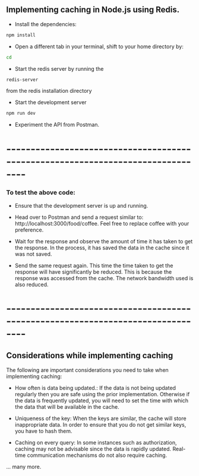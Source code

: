 ## Implementing caching in Node.js using Redis.

- Install the dependencies:

```bash
npm install
```

- Open a different tab in your terminal, shift to your home directory by:

```bash
cd
```

- Start the redis server by running the 

```bash
redis-server
```

from the redis installation directory

- Start the development server

```bash
npm run dev
```

- Experiment the API from Postman.


# --------------------------------------------------------------------------------
### To test the above code:

- Ensure that the development server is up and running.

- Head over to Postman and send a request similar to: http://localhost:3000/food/coffee. Feel free to replace coffee with your preference.

- Wait for the response and observe the amount of time it has taken to get the response. In the process, it has saved the data in the cache since it was not saved.

- Send the same request again. This time the time taken to get the response will have significantly be reduced. This is because the response was accessed from the cache. The network bandwidth used is also reduced.

# --------------------------------------------------------------------------------

## Considerations while implementing caching

The following are important considerations you need to take when implementing caching:

- How often is data being updated.: If the data is not being updated regularly then you are safe using the prior implementation. Otherwise if the data is frequently updated, you will need to set the time with which the data that will be available in the cache.

- Uniqueness of the key: When the keys are similar, the cache will store inappropriate data. In order to ensure that you do not get similar keys, you have to hash them.

- Caching on every query: In some instances such as authorization, caching may not be advisable since the data is rapidly updated. Real-time communication mechanisms do not also require caching.

 ... many more.
